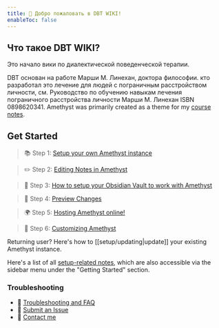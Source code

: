 ```yaml
---
title: 💜 Добро пожаловать в DBT WIKI!
enableToc: false
---
```


## Что такое DBT WIKI?
Это начало вики по диалектической поведенческой терапии.

DBT основан на работе Марши М. Линехан, доктора философии. кто разработал это лечение для людей с пограничным расстройством личности, см. Руководство по обучению навыкам лечения пограничного расстройства личности Марши М. Линехан ISBN 0898620341.
Amethyst was primarily created as a theme for my [course notes](https://notes.bencuan.me).

## Get Started
> 📚 Step 1: [Setup your own Amethyst instance](setup/observe)

> ✏️ Step 2: [Editing Notes in Amethyst](setup/editing.md)

> 🔗 Step 3: [How to setup your Obsidian Vault to work with Amethyst](setup/obsidian.md)

> 👀 Step 4: [Preview Changes](setup/preview%20changes.md)

> 🌍 Step 5: [Hosting Amethyst online!](setup/hosting.md)

> 🎨 Step 6:  [Customizing Amethyst](setup/config.md)

Returning user? Here's how to [[setup/updating|update]] your existing Amethyst instance.

Here's a list of all [setup-related notes](/tags/setup), which are also accessible via the sidebar menu under the "Getting Started" section.

### Troubleshooting
- 🚧 [Troubleshooting and FAQ](setup/troubleshooting.md)
- 🐛 [Submit an Issue](https://github.com/64bitpandas/amethyst/issues)
- 👀 [Contact me](https://bencuan.me/contact)
